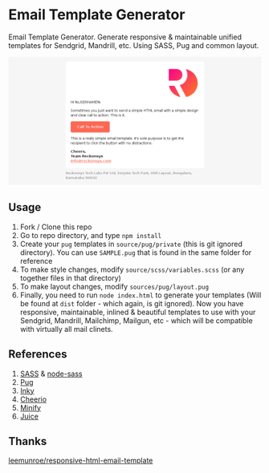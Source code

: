 # Email Template Generator

Email Template Generator. Generate responsive & maintainable unified templates for Sendgrid, Mandrill, etc. Using SASS, Pug and common layout.

![Email Template Generator](https://raw.githubusercontent.com/dhilipsiva/email-template-generator/master/sample.png)

## Usage

1. Fork / Clone this repo
1. Go to repo directory, and type `npm install`
1. Create your `pug` templates in `source/pug/private` (this is git ignored directory). You can use `SAMPLE.pug` that is found in the same folder for reference
1. To make style changes, modify `source/scss/variables.scss` (or any together files in that directory)
1. To make layout changes, modify `sources/pug/layout.pug`
1. Finally, you need to run `node index.html` to generate your templates (Will be found at `dist` folder - which again, is git ignored). Now you have responsive, maintainable, inlined & beautiful templates to use with your Sendgrid, Mandrill, Mailchimp, Mailgun, etc -  which will be compatible with virtually all mail clinets.


## References

1. [SASS](http://sass-lang.com/) & [node-sass](https://github.com/sass/node-sass)
1. [Pug](https://github.com/pugjs/pug)
1. [Inky](http://foundation.zurb.com/emails.html)
1. [Cheerio](http://cheerio.js.org/)
1. [Minify](https://github.com/kangax/html-minifier)
1. [Juice](https://github.com/Automattic/juice)

## Thanks
[leemunroe/responsive-html-email-template](https://github.com/leemunroe/responsive-html-email-template)

